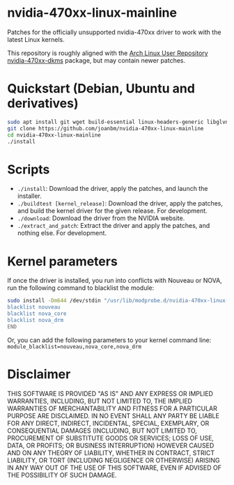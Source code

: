 nvidia-470xx-linux-mainline
===========================
Patches for the officially unsupported nvidia-470xx driver to work with the latest Linux kernels.

This repository is roughly aligned with the [Arch Linux User Repository nvidia-470xx-dkms](https://aur.archlinux.org/packages/nvidia-470xx-dkms) package, but may contain newer patches.

# Quickstart (Debian, Ubuntu and derivatives)

```sh
sudo apt install git wget build-essential linux-headers-generic libglvnd-dev
git clone https://github.com/joanbm/nvidia-470xx-linux-mainline
cd nvidia-470xx-linux-mainline
./install
```

# Scripts

* `./install`: Download the driver, apply the patches, and launch the installer.
* `./buildtest [kernel_release]`: Download the driver, apply the patches, and build the kernel driver for the given release. For development.
* `./download`: Download the driver from the NVIDIA website.
* `./extract_and_patch`: Extract the driver and apply the patches, and nothing else. For development.

# Kernel parameters

If once the driver is installed, you run into conflicts with Nouveau or NOVA, run the following command to blacklist the module:

```sh
sudo install -Dm644 /dev/stdin "/usr/lib/modprobe.d/nvidia-470xx-linux-mainline.conf" <<END
blacklist nouveau
blacklist nova_core
blacklist nova_drm
END
```

Or, you can add the following parameters to your kernel command line: `module_blacklist=nouveau,nova_core,nova_drm`

# Disclaimer

THIS SOFTWARE IS PROVIDED "AS IS" AND ANY EXPRESS OR IMPLIED WARRANTIES, INCLUDING, BUT NOT LIMITED TO, THE IMPLIED WARRANTIES OF MERCHANTABILITY AND FITNESS FOR A PARTICULAR PURPOSE ARE DISCLAIMED.
IN NO EVENT SHALL ANY PARTY BE LIABLE FOR ANY DIRECT, INDIRECT, INCIDENTAL, SPECIAL, EXEMPLARY, OR CONSEQUENTIAL DAMAGES (INCLUDING, BUT NOT LIMITED TO, PROCUREMENT OF SUBSTITUTE GOODS OR SERVICES; LOSS OF USE, DATA, OR PROFITS; OR BUSINESS INTERRUPTION) HOWEVER CAUSED AND ON ANY THEORY OF LIABILITY, WHETHER IN CONTRACT, STRICT LIABILITY, OR TORT (INCLUDING NEGLIGENCE OR OTHERWISE) ARISING IN ANY WAY OUT OF THE USE OF THIS SOFTWARE, EVEN IF ADVISED OF THE POSSIBILITY OF SUCH DAMAGE.
